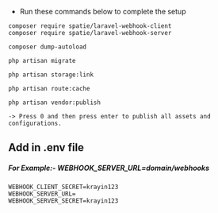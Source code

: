 - Run these commands below to complete the setup

~~~
composer require spatie/laravel-webhook-client
composer require spatie/laravel-webhook-server
~~~

~~~
composer dump-autoload
~~~

~~~
php artisan migrate
~~~

~~~
php artisan storage:link
~~~

~~~
php artisan route:cache
~~~

~~~
php artisan vendor:publish

-> Press 0 and then press enter to publish all assets and configurations.
~~~


## Add in .env file
##### For Example:- WEBHOOK_SERVER_URL=domain/webhooks
~~~
WEBHOOK_CLIENT_SECRET=krayin123
WEBHOOK_SERVER_URL=
WEBHOOK_SERVER_SECRET=krayin123